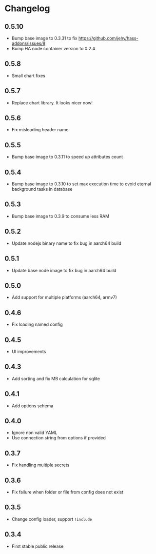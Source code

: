 # Changelog

## 0.5.10

- Bump base image to 0.3.31 to fix https://github.com/jehy/hass-addons/issues/8
- Bump HA node container version to 0.2.4

## 0.5.8

- Small chart fixes

## 0.5.7

- Replace chart library. It looks nicer now!

## 0.5.6

- Fix misleading header name

## 0.5.5

- Bump base image to 0.3.11 to speed up attributes count

## 0.5.4

- Bump base image to 0.3.10 to set max execution time to ovoid eternal background tasks in database

## 0.5.3

- Bump base image to 0.3.9 to consume less RAM

## 0.5.2

- Update nodejs binary name to fix bug in aarch64 build

## 0.5.1

- Update base node image to fix bug in aarch64 build

## 0.5.0

- Add support for multiple platforms (aarch64, armv7)

## 0.4.6

- Fix loading named config

## 0.4.5

- UI improvements

## 0.4.3

- Add sorting and fix MB calculation for sqlite

## 0.4.1

- Add options schema

## 0.4.0

- Ignore non valid YAML
- Use connection string from options if provided

## 0.3.7

- Fix handling multiple secrets

## 0.3.6

- Fix failure when folder or file from config does not exist

## 0.3.5

- Change config loader, support `!include`

## 0.3.4

- First stable public release

